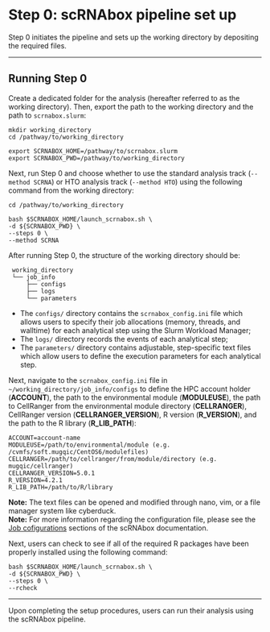 # Step 0: scRNAbox pipeline set up
Step 0 initiates the pipeline and sets up the working directory by depositing the required files.
 - - - -
## Running Step 0
Create a dedicated folder for the analysis (hereafter referred to as the working directory). Then, export the path to the working directory and the path to `scrnabox.slurm`:
```
mkdir working_directory
cd /pathway/to/working_directory

export SCRNABOX_HOME=/pathway/to/scrnabox.slurm
export SCRNABOX_PWD=/pathway/to/working_directory
```

Next, run Step 0 and choose whether to use the standard analysis track (`--method SCRNA`) or HTO analysis track (`--method HTO`) using the following command from the working directory:
```
cd /pathway/to/working_directory 

bash $SCRNABOX_HOME/launch_scrnabox.sh \
-d ${SCRNABOX_PWD} \
--steps 0 \
--method SCRNA
```

After running Step 0, the structure of the working directory should be:
```
 working_directory
 └── job_info
     ├── configs
     ├── logs
     └── parameters
```
- The `configs/` directory contains the `scrnabox_config.ini` file which allows users to specify their job allocations (memory, threads, and walltime) for each analytical step using the Slurm Workload Manager; <br /> 
- The `logs/` directory records the events of each analytical step; <br />
- The `parameters/` directory contains adjustable, step-specific text files which allow users to define the execution parameters for each analytical step. <br />

Next, navigate to the `scrnabox_config.ini` file in `~/working_directory/job_info/configs` to define the HPC account holder (**ACCOUNT**), the path to the environmental module (**MODULEUSE**), the path to CellRanger from the environmental module directory (**CELLRANGER**), CellRanger version (**CELLRANGER_VERSION**), R version (**R_VERSION**), and the path to the R library (**R_LIB_PATH**):

```
ACCOUNT=account-name
MODULEUSE=/path/to/environmental/module (e.g. /cvmfs/soft.mugqic/CentOS6/modulefiles)
CELLRANGER=/path/to/cellranger/from/module/directory (e.g. mugqic/cellranger)
CELLRANGER_VERSION=5.0.1
R_VERSION=4.2.1
R_LIB_PATH=/path/to/R/library
```
**Note:** The text files can be opened and modified through nano, vim, or a file manager system like cyberduck. <br />
**Note:** For more information regarding the configuration file, please see the [Job cofigurations](config.md) sections of the scRNAbox documentation.

Next, users can check to see if all of the required R packages have been properly installed using the following command:

```
bash $SCRNABOX_HOME/launch_scrnabox.sh \
-d ${SCRNABOX_PWD} \
--steps 0 \
--rcheck 
```

 - - - -
Upon completing the setup procedures, users can run their analysis using the scRNAbox pipeline. 




